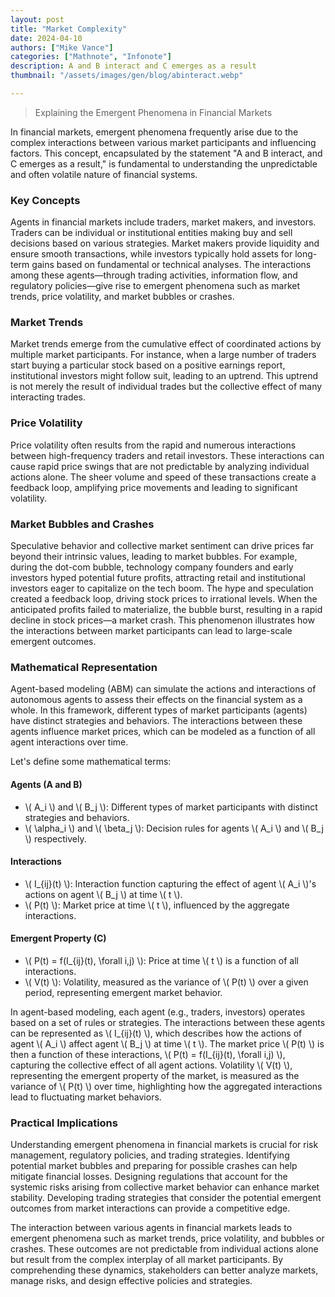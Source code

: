 ```yaml
---
layout: post
title: "Market Complexity"
date: 2024-04-10
authors: ["Mike Vance"]
categories: ["Mathnote", "Infonote"]
description: A and B interact and C emerges as a result
thumbnail: "/assets/images/gen/blog/abinteract.webp"

---
```




> Explaining the Emergent Phenomena in Financial Markets

In financial markets, emergent phenomena frequently arise due to the complex interactions between various market participants and influencing factors. This concept, encapsulated by the statement "A and B interact, and C emerges as a result," is fundamental to understanding the unpredictable and often volatile nature of financial systems.

### Key Concepts

Agents in financial markets include traders, market makers, and investors. Traders can be individual or institutional entities making buy and sell decisions based on various strategies. Market makers provide liquidity and ensure smooth transactions, while investors typically hold assets for long-term gains based on fundamental or technical analyses. The interactions among these agents—through trading activities, information flow, and regulatory policies—give rise to emergent phenomena such as market trends, price volatility, and market bubbles or crashes.

### Market Trends

Market trends emerge from the cumulative effect of coordinated actions by multiple market participants. For instance, when a large number of traders start buying a particular stock based on a positive earnings report, institutional investors might follow suit, leading to an uptrend. This uptrend is not merely the result of individual trades but the collective effect of many interacting trades.

### Price Volatility

Price volatility often results from the rapid and numerous interactions between high-frequency traders and retail investors. These interactions can cause rapid price swings that are not predictable by analyzing individual actions alone. The sheer volume and speed of these transactions create a feedback loop, amplifying price movements and leading to significant volatility.

### Market Bubbles and Crashes

Speculative behavior and collective market sentiment can drive prices far beyond their intrinsic values, leading to market bubbles. For example, during the dot-com bubble, technology company founders and early investors hyped potential future profits, attracting retail and institutional investors eager to capitalize on the tech boom. The hype and speculation created a feedback loop, driving stock prices to irrational levels. When the anticipated profits failed to materialize, the bubble burst, resulting in a rapid decline in stock prices—a market crash. This phenomenon illustrates how the interactions between market participants can lead to large-scale emergent outcomes.

### Mathematical Representation

Agent-based modeling (ABM) can simulate the actions and interactions of autonomous agents to assess their effects on the financial system as a whole. In this framework, different types of market participants (agents) have distinct strategies and behaviors. The interactions between these agents influence market prices, which can be modeled as a function of all agent interactions over time. 

Let's define some mathematical terms:

#### Agents (A and B)

   - \\( A_i \\) and \\( B_j \\): Different types of market participants with distinct strategies and behaviors.
   - \\( \alpha_i \\) and \\( \beta_j \\): Decision rules for agents \\( A_i \\) and \\( B_j \\) respectively.

#### Interactions

   - \\( I_{ij}(t) \\): Interaction function capturing the effect of agent \\( A_i \\)'s actions on agent \\( B_j \\) at time \\( t \\).
   - \\( P(t) \\): Market price at time \\( t \\), influenced by the aggregate interactions.

#### Emergent Property (C)

   - \\( P(t) = f(I_{ij}(t), \forall i,j) \\): Price at time \\( t \\) is a function of all interactions.
   - \\( V(t) \\): Volatility, measured as the variance of \\( P(t) \\) over a given period, representing emergent market behavior.

In agent-based modeling, each agent (e.g., traders, investors) operates based on a set of rules or strategies. The interactions between these agents can be represented as \\( I_{ij}(t) \\), which describes how the actions of agent \\( A_i \\) affect agent \\( B_j \\) at time \\( t \\). The market price \\( P(t) \\) is then a function of these interactions, \\( P(t) = f(I_{ij}(t), \forall i,j) \\), capturing the collective effect of all agent actions. Volatility \\( V(t) \\), representing the emergent property of the market, is measured as the variance of \\( P(t) \\) over time, highlighting how the aggregated interactions lead to fluctuating market behaviors.

### Practical Implications

Understanding emergent phenomena in financial markets is crucial for risk management, regulatory policies, and trading strategies. Identifying potential market bubbles and preparing for possible crashes can help mitigate financial losses. Designing regulations that account for the systemic risks arising from collective market behavior can enhance market stability. Developing trading strategies that consider the potential emergent outcomes from market interactions can provide a competitive edge.

The interaction between various agents in financial markets leads to emergent phenomena such as market trends, price volatility, and bubbles or crashes. These outcomes are not predictable from individual actions alone but result from the complex interplay of all market participants. By comprehending these dynamics, stakeholders can better analyze markets, manage risks, and design effective policies and strategies.